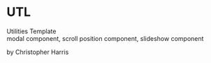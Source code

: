 # UTL

Utilities Template <br>
modal component, scroll position component, slideshow component

by Christopher Harris



